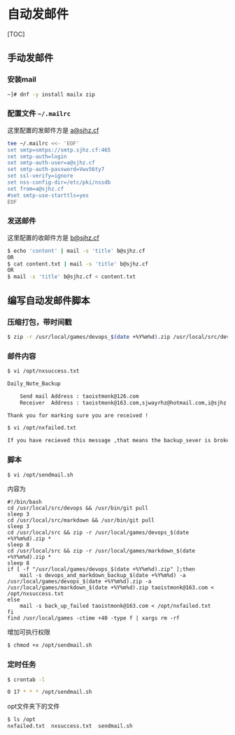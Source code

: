 # 自动发邮件

[TOC]

## 手动发邮件

### 安装mail

```bash
~]# dnf -y install mailx zip
```

### 配置文件 `~/.mailrc`

这里配置的发邮件方是 a@sjhz.cf

```bash
tee ~/.mailrc <<- 'EOF'
set smtp=smtps://smtp.sjhz.cf:465   
set smtp-auth=login                  
set smtp-auth-user=a@sjhz.cf        
set smtp-auth-password=Vwv56ty7     
set ssl-verify=ignore              
set nss-config-dir=/etc/pki/nssdb    
set from=a@sjhz.cf                   
#set smtp-use-starttls=yes       
EOF
```

### 发送邮件

这里配置的收邮件方是 b@sjhz.cf

```bash
$ echo 'content' | mail -s 'title' b@sjhz.cf
OR
$ cat content.txt | mail -s 'title' b@sjhz.cf
OR
$ mail -s 'title' b@sjhz.cf < content.txt
```

## 编写自动发邮件脚本

### 压缩打包，带时间戳

```bash
$ zip -r /usr/local/games/devops_$(date +%Y%m%d).zip /usr/local/src/devops
```

### 邮件内容

```bash
$ vi /opt/nxsuccess.txt

Daily_Note_Backup

    Send mail Address : taoistmonk@126.com
    Receiver  Address : taoistmonk@163.com,sjwayrhz@hotmail.com,i@sjhz.cf

Thank you for marking sure you are received !

$ vi /opt/nxfailed.txt

If you have recieved this message ,that means the backup_sever is broken down.

```

### 脚本

```bash
$ vi /opt/sendmail.sh
```

内容为

```shell
#!/bin/bash
cd /usr/local/src/devops && /usr/bin/git pull
sleep 3
cd /usr/local/src/markdown && /usr/bin/git pull
sleep 3
cd /usr/local/src && zip -r /usr/local/games/devops_$(date +%Y%m%d).zip *
sleep 8
cd /usr/local/src && zip -r /usr/local/games/markdown_$(date +%Y%m%d).zip *
sleep 8
if [ -f "/usr/local/games/devops_$(date +%Y%m%d).zip" ];then
    mail -s devops_and_markdown_backup_$(date +%Y%m%d) -a /usr/local/games/devops_$(date +%Y%m%d).zip -a /usr/local/games/markdown_$(date +%Y%m%d).zip taoistmonk@163.com < /opt/nxsuccess.txt
else
    mail -s back_up_failed taoistmonk@163.com < /opt/nxfailed.txt
fi
find /usr/local/games -ctime +40 -type f | xargs rm -rf
```

增加可执行权限

```bash
$ chmod +x /opt/sendmail.sh
```

### 定时任务

```bash
$ crontab -l 

0 17 * * * /opt/sendmail.sh
```

opt文件夹下的文件

```bash
$ ls /opt
nxfailed.txt  nxsuccess.txt  sendmail.sh
```